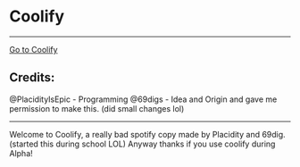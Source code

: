 <h1>Coolify</h1>
<hr>
<a href='https://placidityisepic.github.io/Coolify/' target='_blank'>Go to Coolify</a>

<h2>Credits:</h2>
@PlacidityIsEpic - Programming
@69digs - Idea and Origin and gave me permission to make this. (did small changes lol)
<hr>

Welcome to Coolify, a really bad spotify copy
made by Placidity and 69dig. (started this during school
LOL) Anyway thanks if you use coolify during Alpha!
